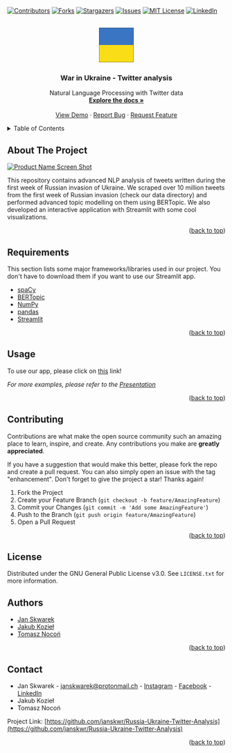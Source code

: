 <div id="top"></div>
<!--
*** Thanks for checking out the Best-README-Template. If you have a suggestion
*** that would make this better, please fork the repo and create a pull request
*** or simply open an issue with the tag "enhancement".
*** Don't forget to give the project a star!
*** Thanks again! Now go create something AMAZING! :D
-->



<!-- PROJECT SHIELDS -->
<!--
*** I'm using markdown "reference style" links for readability.
*** Reference links are enclosed in brackets [ ] instead of parentheses ( ).
*** See the bottom of this document for the declaration of the reference variables
*** for contributors-url, forks-url, etc. This is an optional, concise syntax you may use.
*** https://www.markdownguide.org/basic-syntax/#reference-style-links
-->
[![Contributors][contributors-shield]][contributors-url]
[![Forks][forks-shield]][forks-url]
[![Stargazers][stars-shield]][stars-url]
[![Issues][issues-shield]][issues-url]
[![MIT License][license-shield]][license-url]
[![LinkedIn][linkedin-shield]][linkedin-url]



<!-- PROJECT LOGO -->
<br />
<div align="center">
  <a href="https://github.com/janskwr/Russia-Ukraine-Twitter-Analysis">
    <img src="reports/figures/ukraine_flag.png" alt="Logo" width="80" height="80">
  </a>

  <h3 align="center">War in Ukraine - Twitter analysis</h3>

  <p align="center">
    Natural Language Processing with Twitter data
    <br />
    <a href="https://github.com/janskwr/Russia-Ukraine-Twitter-Analysis"><strong>Explore the docs »</strong></a>
    <br />
    <br />
    <a href="https://github.com/janskwr/Russia-Ukraine-Twitter-Analysis">View Demo</a>
    ·
    <a href="https://github.com/janskwr/Russia-Ukraine-Twitter-Analysis/issues">Report Bug</a>
    ·
    <a href="https://github.com/janskwr/Russia-Ukraine-Twitter-Analysis/issues">Request Feature</a>
  </p>
</div>



<!-- TABLE OF CONTENTS -->
<details>
  <summary>Table of Contents</summary>
  <ol>
    <li>
      <a href="#about-the-project">About The Project</a>
    </li>
    <li><a href="#requirements">Requirements</a></li>
    <li><a href="#usage">Usage</a></li>
    <li><a href="#contributing">Contributing</a></li>
    <li><a href="#license">License</a></li>
    <li><a href="#contact">Contact</a></li>

  </ol>
</details>



<!-- ABOUT THE PROJECT -->
## About The Project

[![Product Name Screen Shot][product-screenshot]](https://example.com)

This repository contains advanced NLP analysis of tweets written during the first week of Russian invasion of Ukraine. We scraped over 10 million tweets from the first week of Russian invasion (check our data directory) and performed advanced topic modelling on them using BERTopic. We also developed an interactive application with Streamlit with some cool visualizations. 



<p align="right">(<a href="#top">back to top</a>)</p>



## Requirements

This section lists some major frameworks/libraries used in our project. You don't have to download them if you want to use our Streamlit app.

* [spaCy](https://spacy.io/)
* [BERTopic](https://maartengr.github.io/BERTopic/index.html)
* [NumPy](https://numpy.org/)
* [pandas](https://pandas.pydata.org/)
* [Streamlit](https://streamlit.io/)
<p align="right">(<a href="#top">back to top</a>)</p>




<!-- USAGE EXAMPLES -->
## Usage

To use our app, please click on [this](https://www.youtube.com/watch?v=-KQpq4-2Qdk) link!

_For more examples, please refer to the [Presentation](https://github.com/janskwr/Russia-Ukraine-Twitter-Analysis/blob/master/reports/8_4_WarInUkraine-TwitterAnalysis.mp4)_

<p align="right">(<a href="#top">back to top</a>)</p>





<!-- CONTRIBUTING -->
## Contributing

Contributions are what make the open source community such an amazing place to learn, inspire, and create. Any contributions you make are **greatly appreciated**.

If you have a suggestion that would make this better, please fork the repo and create a pull request. You can also simply open an issue with the tag "enhancement".
Don't forget to give the project a star! Thanks again!

1. Fork the Project
2. Create your Feature Branch (`git checkout -b feature/AmazingFeature`)
3. Commit your Changes (`git commit -m 'Add some AmazingFeature'`)
4. Push to the Branch (`git push origin feature/AmazingFeature`)
5. Open a Pull Request

<p align="right">(<a href="#top">back to top</a>)</p>



<!-- LICENSE -->
## License

Distributed under the GNU General Public License v3.0. See `LICENSE.txt` for more information.

## Authors

* [Jan Skwarek](https://github.com/janskwr)
* [Jakub Kozieł](https://www.youtube.com/watch?v=-KQpq4-2Qdk)
* [Tomasz Nocoń](https://www.youtube.com/watch?v=-KQpq4-2Qdk)

<p align="right">(<a href="#top">back to top</a>)</p>



<!-- CONTACT -->
## Contact
* Jan Skwarek - janskwarek@protonmail.ch - [Instagram](https://www.instagram.com/janskwr/) - [Facebook](https://www.facebook.com/jan.skwarek) - [LinkedIn](https://www.linkedin.com/in/jan-skwarek-87b01419b/)
* Jakub Kozieł
* Tomasz Nocoń

Project Link: [https://github.com/janskwr/Russia-Ukraine-Twitter-Analysis](https://github.com/janskwr/Russia-Ukraine-Twitter-Analysis)

<p align="right">(<a href="#top">back to top</a>)</p>






<!-- MARKDOWN LINKS & IMAGES -->
<!-- https://www.markdownguide.org/basic-syntax/#reference-style-links -->
[contributors-shield]: https://img.shields.io/github/contributors/janskwr/Russia-Ukraine-Twitter-Analysis.svg?style=for-the-badge
[contributors-url]: https://github.com/janskwr/Russia-Ukraine-Twitter-Analysis/graphs/contributors
[forks-shield]: https://img.shields.io/github/forks/janskwr/Russia-Ukraine-Twitter-Analysis.svg?style=for-the-badge
[forks-url]: https://github.com/janskwr/Russia-Ukraine-Twitter-Analysis/network/members
[stars-shield]: https://img.shields.io/github/stars/janskwr/Russia-Ukraine-Twitter-Analysis.svg?style=for-the-badge
[stars-url]: https://github.com/janskwr/Russia-Ukraine-Twitter-Analysis/stargazers
[issues-shield]: https://img.shields.io/github/issues/janskwr/Russia-Ukraine-Twitter-Analysis.svg?style=for-the-badge
[issues-url]: https://github.com/janskwr/Russia-Ukraine-Twitter-Analysis/issues
[license-shield]: https://img.shields.io/github/license/janskwr/Russia-Ukraine-Twitter-Analysis.svg?style=for-the-badge
[license-url]: https://github.com/janskwr/Russia-Ukraine-Twitter-Analysis/blob/master/LICENSE.txt
[linkedin-shield]: https://img.shields.io/badge/-LinkedIn-black.svg?style=for-the-badge&logo=linkedin&colorB=555
[linkedin-url]: https://www.linkedin.com/in/jan-skwarek-87b01419b/
[product-screenshot]: images/screenshot.png
